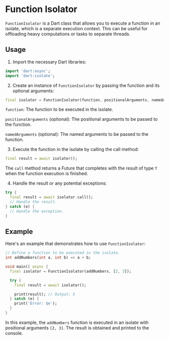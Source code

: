 # Function Isolator

`FunctionIsolator` is a Dart class that allows you to execute a function in an isolate, which is a separate execution context. This can be useful for offloading heavy computations or tasks to separate threads.

## Usage

1. Import the necessary Dart libraries:

```dart
import 'dart:async';
import 'dart:isolate';
```

2. Create an instance of `FunctionIsolator` by passing the function and its optional arguments:

```dart
final isolator = FunctionIsolator(function, positionalArguments, namedArguments);
```

`function`: The function to be executed in the isolate.

`positionalArguments` (optional): The positional arguments to be passed to the function.

`namedArguments` (optional): The named arguments to be passed to the function.

3. Execute the function in the isolate by calling the call method:

```dart
final result = await isolator();
```

The `call` method returns a Future that completes with the result of type `T` when the function execution is finished.

4. Handle the result or any potential exceptions:

```dart
try {
  final result = await isolator.call();
  // Handle the result.
} catch (e) {
  // Handle the exception.
}
```

## Example

Here's an example that demonstrates how to use `FunctionIsolator`:

```dart
// Define a function to be executed in the isolate.
int addNumbers(int a, int b) => a + b;

void main() async {
  final isolator = FunctionIsolator(addNumbers, [2, 3]);

  try {
    final result = await isolator();

    print(result); // Output: 5
  } catch (e) {
    print('Error: $e');
  }
}
```

In this example, the `addNumbers` function is executed in an isolate with positional arguments `[2, 3]`. The result is obtained and printed to the console.
